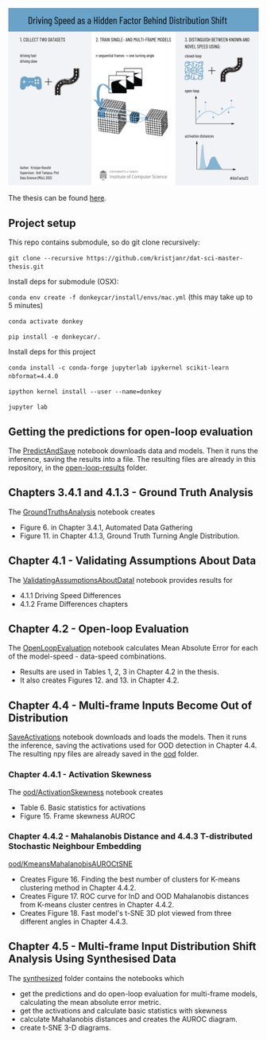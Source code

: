 ![Driving Speed as a Hidden Factor Behind Distribution Shift - Tartu University 2022, Msc](visualabstract.png)

The thesis can be found [here](https://comserv.cs.ut.ee/ati_thesis/datasheet.php?id=75358&language=en).

## Project setup
This repo contains submodule, so do git clone recursively:

`git clone --recursive https://github.com/kristjanr/dat-sci-master-thesis.git`


Install deps for submodule (OSX):

`conda env create -f donkeycar/install/envs/mac.yml` (this may take up to 5 minutes)

`conda activate donkey`

`pip install -e donkeycar/.`


Install deps for this project

`conda install -c conda-forge jupyterlab ipykernel scikit-learn nbformat=4.4.0`

`ipython kernel install --user --name=donkey`

`jupyter lab`

## Getting the predictions for open-loop evaluation

The [PredictAndSave](PredictAndSave.ipynb) notebook downloads data and models. Then it runs the inference, saving the results into a file.
The resulting files are already in this repository, in the [open-loop-results](open-loop-results) folder.

## Chapters 3.4.1 and 4.1.3 - Ground Truth Analysis
The  [GroundTruthsAnalysis](GroundTruthsAnalysis.ipynb) notebook creates 
- Figure 6. in Chapter 3.4.1, Automated Data Gathering 
- Figure 11. in Chapter 4.1.3, Ground Truth Turning Angle Distribution.


## Chapter 4.1 - Validating Assumptions About Data

The [ValidatingAssumptionsAboutDataI](ValidatingAssumptionsAboutDataI.ipynb) notebook provides results for 
- 4.1.1 Driving Speed Differences  
- 4.1.2 Frame Differences chapters 


## Chapter 4.2 - Open-loop Evaluation

The [OpenLoopEvaluation](OpenLoopEvaluation.ipynb) notebook calculates Mean Absolute Error for each of the model-speed - data-speed combinations. 
- Results are used in Tables 1, 2, 3 in Chapter 4.2 in the thesis.
- It also creates Figures 12. and 13. in Chapter 4.2.


## Chapter 4.4 - Multi-frame Inputs Become Out of Distribution

[SaveActivations](ood/SaveActivations.ipynb) notebook downloads and loads the models. Then it runs the inference, saving the activations used for OOD detection in Chapter 4.4.
The resulting npy files are already saved in the [ood](ood) folder.

### Chapter 4.4.1 - Activation Skewness 
The [ood/ActivationSkewness](ood/ActivationSkewness.ipynb) notebook creates
- Table 6. Basic statistics for activations
- Figure 15. Frame skewness AUROC


### Chapter 4.4.2 - Mahalanobis Distance and 4.4.3 T-distributed Stochastic Neighbour Embedding

[ood/KmeansMahalanobisAUROCtSNE](ood/KmeansMahalanobisAUROCtSNE.ipynb)
* Creates Figure 16. Finding the best number of clusters for K-means clustering method in Chapter 4.4.2.
* Creates Figure 17. ROC curve for InD and OOD Mahalanobis distances from K-means cluster centres in Chapter 4.4.2.
* Creates Figure 18. Fast model's t-SNE 3D plot viewed from three different angles in Chapter 4.4.3.

## Chapter 4.5 - Multi-frame Input Distribution Shift Analysis Using Synthesised Data 
The [synthesized](synthesized) folder contains the notebooks which 
- get the predictions and do open-loop evaluation for multi-frame models, calculating the mean absolute error metric.
- get the activations and calculate basic statistics with skewness
- calculate Mahalanobis distances and creates the AUROC diagram.
- create t-SNE 3-D diagrams.

